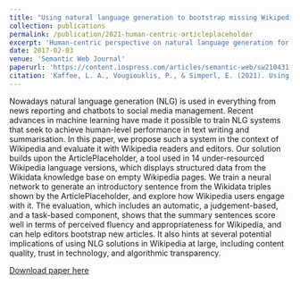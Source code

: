 ```yaml
---
title: "Using natural language generation to bootstrap missing Wikipedia articles: A human-centric perspective"
collection: publications
permalink: /publication/2021-human-centric-articleplaceholder
excerpt: 'Human-centric perspective on natural language generation for Wikipedia'
date: 2017-02-03
venue: 'Semantic Web Journal'
paperurl: 'https://content.iospress.com/articles/semantic-web/sw210431'
citation: 'Kaffee, L. A., Vougiouklis, P., & Simperl, E. (2021). Using natural language generation to bootstrap missing Wikipedia articles: A human-centric perspective. Semantic Web, (Preprint), 1-30.'
---
```

Nowadays natural language generation (NLG) is used in everything from news reporting and chatbots to social media management. Recent advances in machine learning have made it possible to train NLG systems that seek to achieve human-level performance in text writing and summarisation. In this paper, we propose such a system in the context of Wikipedia and evaluate it with Wikipedia readers and editors. Our solution builds upon the ArticlePlaceholder, a tool used in 14 under-resourced Wikipedia language versions, which displays structured data from the Wikidata knowledge base on empty Wikipedia pages. We train a neural network to generate an introductory sentence from the Wikidata triples shown by the ArticlePlaceholder, and explore how Wikipedia users engage with it. The evaluation, which includes an automatic, a judgement-based, and a task-based component, shows that the summary sentences score well in terms of perceived fluency and appropriateness for Wikipedia, and can help editors bootstrap new articles. It also hints at several potential implications of using NLG solutions in Wikipedia at large, including content quality, trust in technology, and algorithmic transparency.

[Download paper here](https://content.iospress.com/articles/semantic-web/sw210431)